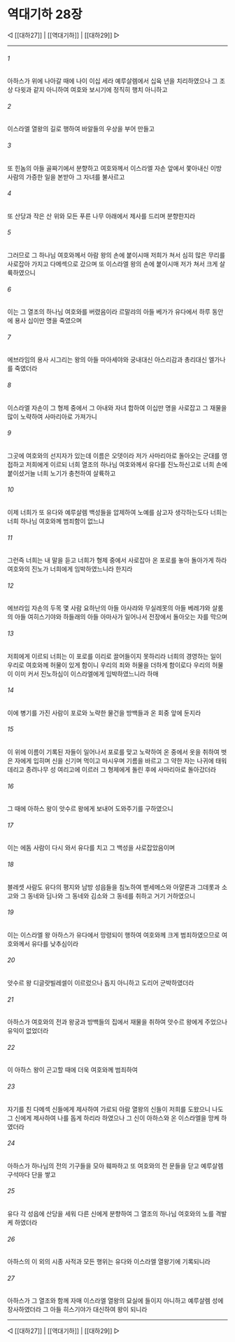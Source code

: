 # 역대기하 28장

◁ [[대하27]] | [[역대기하]] | [[대하29]] ▷
***

###### 1
아하스가 위에 나아갈 때에 나이 이십 세라 예루살렘에서 십육 년을 치리하였으나 그 조상 다윗과 같지 아니하여 여호와 보시기에 정직히 행치 아니하고

###### 2
이스라엘 열왕의 길로 행하여 바알들의 우상을 부어 만들고

###### 3
또 힌놈의 아들 골짜기에서 분향하고 여호와께서 이스라엘 자손 앞에서 쫓아내신 이방 사람의 가증한 일을 본받아 그 자녀를 불사르고

###### 4
또 산당과 작은 산 위와 모든 푸른 나무 아래에서 제사를 드리며 분향한지라

###### 5
그러므로 그 하나님 여호와께서 아람 왕의 손에 붙이시매 저희가 쳐서 심히 많은 무리를 사로잡아 가지고 다메섹으로 갔으며 또 이스라엘 왕의 손에 붙이시매 저가 쳐서 크게 살륙하였으니

###### 6
이는 그 열조의 하나님 여호와를 버렸음이라 르말랴의 아들 베가가 유다에서 하루 동안에 용사 십이만 명을 죽였으며

###### 7
에브라임의 용사 시그리는 왕의 아들 마아세야와 궁내대신 아스리감과 총리대신 엘가나를 죽였더라

###### 8
이스라엘 자손이 그 형제 중에서 그 아내와 자녀 합하여 이십만 명을 사로잡고 그 재물을 많이 노략하여 사마리아로 가져가니

###### 9
그곳에 여호와의 선지자가 있는데 이름은 오뎃이라 저가 사마리아로 돌아오는 군대를 영접하고 저희에게 이르되 너희 열조의 하나님 여호와께서 유다를 진노하신고로 너희 손에 붙이셨거늘 너희 노기가 충천하여 살륙하고

###### 10
이제 너희가 또 유다와 예루살렘 백성들을 압제하여 노예를 삼고자 생각하는도다 너희는 너희 하나님 여호와께 범죄함이 없느냐

###### 11
그런즉 너희는 내 말을 듣고 너희가 형제 중에서 사로잡아 온 포로를 놓아 돌아가게 하라 여호와의 진노가 너희에게 임박하였느니라 한지라

###### 12
에브라임 자손의 두목 몇 사람 요하난의 아들 아사랴와 무실레못의 아들 베레갸와 살룸의 아들 여히스기야와 하들래의 아들 아마사가 일어나서 전장에서 돌아오는 자를 막으며

###### 13
저희에게 이르되 너희는 이 포로를 이리로 끌어들이지 못하리라 너희의 경영하는 일이 우리로 여호와께 허물이 있게 함이니 우리의 죄와 허물을 더하게 함이로다 우리의 허물이 이미 커서 진노하심이 이스라엘에게 임박하였느니라 하매

###### 14
이에 병기를 가진 사람이 포로와 노략한 물건을 방백들과 온 회중 앞에 둔지라

###### 15
이 위에 이름이 기록된 자들이 일어나서 포로를 맞고 노략하여 온 중에서 옷을 취하여 벗은 자에게 입히며 신을 신기며 먹이고 마시우며 기름을 바르고 그 약한 자는 나귀에 태워 데리고 종려나무 성 여리고에 이르러 그 형제에게 돌린 후에 사마리아로 돌아갔더라

###### 16
그 때에 아하스 왕이 앗수르 왕에게 보내어 도와주기를 구하였으니

###### 17
이는 에돔 사람이 다시 와서 유다를 치고 그 백성을 사로잡았음이며

###### 18
블레셋 사람도 유다의 평지와 남방 성읍들을 침노하여 벧세메스와 아얄론과 그데롯과 소고와 그 동네와 딤나와 그 동네와 김소와 그 동네를 취하고 거기 거하였으니

###### 19
이는 이스라엘 왕 아하스가 유다에서 망령되이 행하여 여호와께 크게 범죄하였으므로 여호와께서 유다를 낮추심이라

###### 20
앗수르 왕 디글랏빌레셀이 이르렀으나 돕지 아니하고 도리어 군박하였더라

###### 21
아하스가 여호와의 전과 왕궁과 방백들의 집에서 재물을 취하여 앗수르 왕에게 주었으나 유익이 없었더라

###### 22
이 아하스 왕이 곤고할 때에 더욱 여호와께 범죄하여

###### 23
자기를 친 다메섹 신들에게 제사하여 가로되 아람 열왕의 신들이 저희를 도왔으니 나도 그 신에게 제사하여 나를 돕게 하리라 하였으나 그 신이 아하스와 온 이스라엘을 망케 하였더라

###### 24
아하스가 하나님의 전의 기구들을 모아 훼파하고 또 여호와의 전 문들을 닫고 예루살렘 구석마다 단을 쌓고

###### 25
유다 각 성읍에 산당을 세워 다른 신에게 분향하여 그 열조의 하나님 여호와의 노를 격발케 하였더라

###### 26
아하스의 이 외의 시종 사적과 모든 행위는 유다와 이스라엘 열왕기에 기록되니라

###### 27
아하스가 그 열조와 함께 자매 이스라엘 열왕의 묘실에 들이지 아니하고 예루살렘 성에 장사하였더라 그 아들 히스기야가 대신하여 왕이 되니라

***
◁ [[대하27]] | [[역대기하]] | [[대하29]] ▷